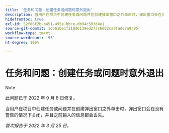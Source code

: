 ```yaml
---
title: '任务和问题：创建任务或问题时意外退出'
description: 当用户在项目中创建任务或问题并在创建弹出窗口之外单击时，弹出窗口会在没有警告的情况下关闭，并且输入的所有信息都会丢失。
hidefromtoc: true
exl-id: 52f86f2b-b451-495e-bbce-db94c593d4e1
source-git-commit: 1db610e1f210d6139ed273c6002ca9fade7a9a95
workflow-type: tm+mt
source-wordcount: '93'
ht-degree: 100%

---
```


# 任务和问题：创建任务或问题时意外退出

>[!NOTE]
>
> 此问题已于 2022 年 9 月 8 日修复。

当用户在项目中创建任务或问题并在创建弹出窗口之外单击时，弹出窗口会在没有警告的情况下关闭，并且之前输入的信息都会丢失。

_首次报告于 2022 年 3 月 25 日。_
